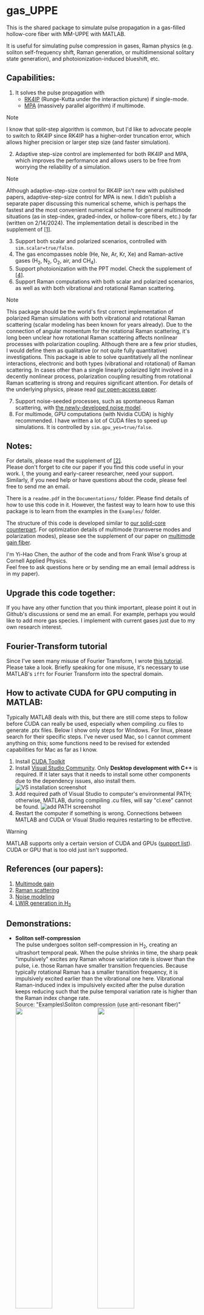 # gas_UPPE
This is the shared package to simulate pulse propagation in a gas-filled hollow-core fiber with MM-UPPE with MATLAB.

It is useful for simulating pulse compression in gases, Raman physics (e.g. soliton self-frequency shift, Raman generation, or multidimensional solitary state generation), and photoionization-induced blueshift, etc.

## Capabilities:<br>
1. It solves the pulse propagation with
   - [RK4IP](http://www.sciencedirect.com/science/article/pii/S0010465512004262) (Runge-Kutta under the interaction picture) if single-mode.
   - [MPA](https://ieeexplore.ieee.org/document/8141863) (massively parallel algorithm) if multimode.

> [!NOTE]
> I know that split-step algorithm is common, but I'd like to advocate people to switch to RK4IP since RK4IP has a higher-order truncation error, which allows higher precision or larger step size (and faster simulation).

2. Adaptive step-size control are implemented for both RK4IP and MPA, which improves the performance and allows users to be free from worrying the reliability of a simulation.

> [!NOTE]
> Although adaptive-step-size control for RK4IP isn't new with published papers, adaptive-step-size control for MPA is new. I didn't publish a separate paper discussing this numerical scheme, which is perhaps the fastest and the most convenient numerical scheme for general multimode situations (as in step-index, graded-index, or hollow-core fibers, etc.) by far (written on 2/14/2024). The implementation detail is described in the supplement of [[1]](#references-our-papers).

3. Support both scalar and polarized scenarios, controlled with `sim.scalar=true/false`.
4. The gas encompasses noble (He, Ne, Ar, Kr, Xe) and Raman-active gases (H<sub>2</sub>, N<sub>2</sub>, O<sub>2</sub>, air, and CH<sub>4</sub>). 
5. Support photoionization with the PPT model. Check the supplement of [[4]](#references-our-papers).
6. Support Raman computations with both scalar and polarized scenarios, as well as with both vibrational and rotational Raman scattering.

> [!NOTE]
> This package should be the world's first correct implementation of polarized Raman simulations with both vibrational and rotational Raman scattering (scalar modeling has been known for years already). Due to the connection of angular momentum for the rotational Raman scattering, it's long been unclear how rotational Raman scattering affects nonlinear processes with polarization coupling. Although there are a few prior studies, I would define them as qualitative (or not quite fully quantitative) investigations. This package is able to solve quantitatively all the nonlinear interactions, electronic and both types (vibrational and rotational) of Raman scattering. In cases other than a single linearly polarized light involved in a decently nonlinear process, polarization coupling resulting from rotational Raman scattering is strong and requires significant attention. For details of the underlying physics, please read [our open-access paper](https://doi.org/10.1063/5.0189749).

7. Support noise-seeded processes, such as spontaneous Raman scattering, with [the newly-developed noise model](https://doi.org/10.48550/arXiv.2410.20567).
8. For multimode, GPU computations (with Nvidia CUDA) is highly recommended. I have written a lot of CUDA files to speed up simulations. It is controlled by `sim.gpu_yes=true/false`.

## Notes:<br>
For details, please read the supplement of [[2]](#references-our-papers).  
Please don't forget to cite our paper if you find this code useful in your work. I, the young and early-career researcher, need your support. Similarly, if you need help or have questions about the code, please feel free to send me an email.

There is a `readme.pdf` in the `Documentations/` folder. Please find details of how to use this code in it. However, the fastest way to learn how to use this package is to learn from the examples in the `Examples/` folder.

The structure of this code is developed similar to [our solid-core counterpart](https://github.com/AaHaHaa/MMTools). For optimization details of multimode (transverse modes and polarization modes), please see the supplement of our paper on [multimode gain fiber](https://doi.org/10.1364/JOSAB.500586).

I'm Yi-Hao Chen, the author of the code and from Frank Wise's group at Cornell Applied Physics.  
Feel free to ask questions here or by sending me an email (email address is in my paper).

## Upgrade this code together:<br>
If you have any other function that you think important, please point it out in Github's discussions or send me an email. For example, perhaps you would like to add more gas species. I implement with current gases just due to my own research interest.

## Fourier-Transform tutorial
Since I've seen many misuse of Fourier Transform, I wrote [this tutorial](Readme_images/Fourier_Transform_tutorial.pdf). Please take a look. Briefly speaking for one misuse, it's necessary to use MATLAB's `ifft` for Fourier Transform into the spectral domain.

## How to activate CUDA for GPU computing in MATLAB:<br>
Typically MATLAB deals with this, but there are still come steps to follow before CUDA can really be used, especially when compiling .cu files to generate .ptx files. Below I show only steps for Windows. For linux, please search for their specific steps. I've never used Mac, so I cannot comment anything on this; some functions need to be revised for extended capabilities for Mac as far as I know.<br>
1. Install [CUDA Toolkit](https://developer.nvidia.com/cuda-toolkit)
2. Install [Visual Studio Community](https://visualstudio.microsoft.com/vs/community/). Only **Desktop development with C++** is required. If it later says that it needs to install some other components due to the dependency issues, also install them.
![VS installation screenshot](Readme_images/VS_install.png)
3. Add required path of Visual Studio to computer's environmental PATH; otherwise, MATLAB, during compiling .cu files, will say "cl.exe" cannot be found.
![add PATH screenshot](Readme_images/add_PATH.png)
4. Restart the computer if something is wrong. Connections between MATLAB and CUDA or Visual Studio requires restarting to be effective.
> [!WARNING]
> MATLAB supports only a certain version of CUDA and GPUs ([support list](https://www.mathworks.com/help/releases/R2021b/parallel-computing/gpu-support-by-release.html)). CUDA or GPU that is too old just isn't supported.

## References (our papers):<br>
1. [Multimode gain](https://doi.org/10.1364/JOSAB.500586)
2. [Raman scattering](https://doi.org/10.1063/5.0189749)
3. [Noise modeling](https://doi.org/10.48550/arXiv.2410.20567)
4. [LWIR generation in H<sub>2</sub>](https://opg.optica.org/josab/abstract.cfm?URI=josab-40-4-796)

## Demonstrations:<br>
- **Soliton self-compression**  
The pulse undergoes soliton self-compression in H<sub>2</sub>, creating an ultrashort temporal peak. When the pulse shrinks in time, the sharp peak "impulsively" excites any Raman whose variation rate is slower than the pulse, i.e. those Raman have smaller transition frequencies. Because typically rotational Raman has a smaller transition frequency, it is impulsively excited earlier than the vibrational one here. Vibrational Raman-induced index is impulsively excited after the pulse duration keeps reducing such that the pulse temporal variation rate is higher than the Raman index change rate.  
Source: "Examples\Soliton compression (use anti-resonant fiber)"  
<img src="Readme_images/soliton_compression.gif" width=45%><img src="Readme_images/soliton_compression_index.gif" width=45%>

- **Polarized soliton self-frequency shift (SSFS)**  
After soliton fission into many solitons, the pulse undergoes soliton self-frequency shift in H<sub>2</sub>, where the pulse redshifts continuously due to intrapulse Raman scattering.  
In the examples here, I demonstrate with incident pulse in either (left) linear polarization or (right) circular polarization. Because cross-circularly-polarized stimulated Raman scattering exhibits a Raman gain that doesn't suffer from any four-wave-mixing gain suppression, its strength can be even 100 times larger than the cross-linearly-polarized gain-suppressed one. This strong Raman-induced polarization coupling deteriorates the SSFS (see [[2]](#references-our-papers) for details).  
Here, the linearly-polarized case can redshift up to almost 1800 nm, while the circularly-polarized one undergoes something more like spectral broadening, rather than a clean spectral shift of a pulse.  
Source: "Examples\SSFS (use anti-resonant fiber)"  
<img src="Readme_images/SSFS_linear.gif" width=45%><img src="Readme_images/SSFS_circular.gif" width=45%>

- **Transient Stokes generation**  
The pulse undergoes Transient Raman Stokes generation in H<sub>2</sub>. If there is only one pulse, the transient Raman generation is the strongest at the trailing edge, limiting the generation efficiency to around 50%. If there are two pulses, the first "stronger" pulse will generate Stokes earlier, whose interfered temporal spikes "impulsively" drives the long-lasting index wave, further driving the Stokes generation in the second pulse. The second pulse thus undergoes Stokes generation throughout its entire pulse.  
The long-lasting index wave doesn't need to be super strong to drive the second-pulse Stokes generation, so it isn't clear in the figure. However, we can clearly see that, compared with the single-pulse Stokes generation, the double-pulse generation efficiently creates a Stokes signal throughout the entire pump pulse.  
Source: "Examples\Stokes generation (use capillary)"  
<img src="Readme_images/Stokes_generation.gif" width=90%>

## History:<br>
* 5/11/2024:<br>
I added some examples. APL Photonics data files are updated so that they can be run correctly.  
A bug regarding SRS under gradient pressure is also fixed.  
8pm (GMT-4): Extensive comments are added to examples.
* 5/14/2024:<br>
I extended the photoionization model to gases other than H<sub>2</sub> and He.
* 7/24/2024:<br>
Fixed Ar $n_2$ to the should-be correct value. See the comment in `gas_info()` for details.
* 10/29/2024:<br>
Update the code with the newly-developed noise model with [the finally-published paper](https://doi.org/10.48550/arXiv.2410.20567).